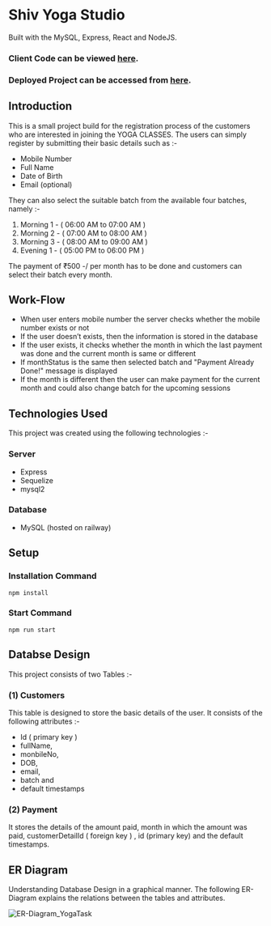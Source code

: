 # Shiv Yoga Studio
Built with the MySQL, Express, React and NodeJS.

### Client Code can be viewed <a href="https://github.com/Latika04Parolkar/Yoga_Registration_Client" target="_blank">here</a>.
### Deployed Project can be accessed from <a href="https://yoga-registration-client.vercel.app/" target="_blank">here</a>.

## Introduction
This is a small project build for the registration process of the customers who are interested in joining the YOGA CLASSES.
The users can simply register by submitting their basic details such as :-

* Mobile Number
* Full Name
* Date of Birth
* Email (optional)

They can also select the suitable batch from the available four batches, namely :-

1) Morning 1 - ( 06:00 AM to 07:00 AM )
2) Morning 2 - ( 07:00 AM to 08:00 AM )
3) Morning 3 - ( 08:00 AM to 09:00 AM )
4) Evening 1 - ( 05:00 PM to 06:00 PM )

The payment of ₹500 -/ per month has to be done and customers can select their batch every month.

## Work-Flow
 * When user enters mobile number the server checks whether the mobile number exists or not
 * If the user doesn’t exists, then the information is stored in the database
 * If the user exists, it checks whether the month in which the last payment was done and the current month is same or different
 * If monthStatus is the same then selected batch and "Payment Already Done!" message is displayed
 * If the month is different then the user can make payment for the current month and could also change batch for the upcoming sessions

## Technologies Used
This project was created using the following technologies :-

### Server
* Express
* Sequelize
* mysql2

### Database
* MySQL (hosted on railway)

## Setup

### Installation Command
`
npm install
`

### Start Command
`
npm run start
`

## Databse Design
This project consists of two Tables :-

### (1) Customers
This table is designed to store the basic details of the user. It consists of the following attributes :-
* Id ( primary key )
* fullName,
* monbileNo,
* DOB,
* email,
* batch and
* default timestamps

### (2) Payment
It stores the details of the amount paid, month in which the amount was paid, customerDetailId ( foreign key ) , id (primary key) and the default timestamps.

## ER Diagram
Understanding Database Design in a graphical manner. The following ER-Diagram explains the relations between the tables and attributes.

![ER-Diagram_YogaTask](https://user-images.githubusercontent.com/60360732/207071583-51dd48e2-7fde-494c-8ae5-cef0f59926a5.jpg)

